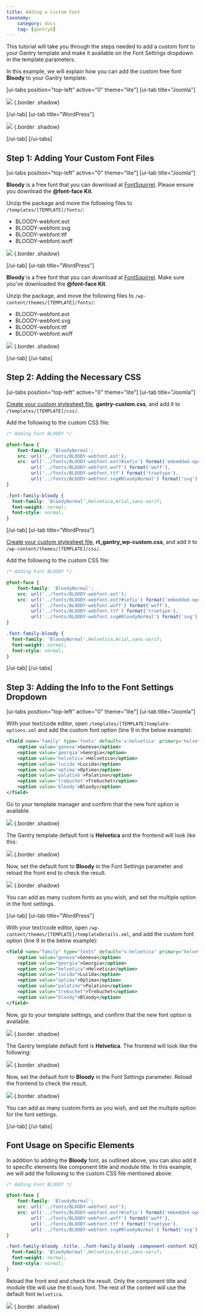 ```yaml
---
title: Adding a Custom Font
taxonomy:
    category: docs
    tag: [gantry4]
---
```


This tutorial will take you through the steps needed to add a custom font to your Gantry template and make it available on the Font Settings dropdown in the template parameters.

In this example, we will explain how you can add the custom free font **Bloody** to your Gantry template.

[ui-tabs position="top-left" active="0" theme="lite"]
[ui-tab title="Joomla"]

![](custom-font-setting.jpg)  {.border .shadow}

[/ui-tab]
[ui-tab title="WordPress"]

![](custom-font-setting_wp.jpg)  {.border .shadow}

[/ui-tab]
[/ui-tabs]

Step 1: Adding Your Custom Font Files
--------------------------------------

[ui-tabs position="top-left" active="0" theme="lite"]
[ui-tab title="Joomla"]

**Bloody** is a free font that you can download at [FontSquirrel](http://www.fontsquirrel.com/fonts/Bloody). Please ensure you download the **@font-face Kit**.

Unzip the package and move the following files to `/templates/[TEMPLATE]/fonts/`:

* BLOODY-webfont.eot
* BLOODY-webfont.svg
* BLOODY-webfont.ttf
* BLOODY-webfont.woff

![](custom-font-files.jpg)  {.border .shadow}

[/ui-tab]
[ui-tab title="WordPress"]

**Bloody** is a free font that you can download at [FontSquirrel](http://www.fontsquirrel.com/fonts/Bloody). Make sure you've downloaded the **@font-face Kit**.

Unzip the package, and move the following files to `/wp-content/themes/[TEMPLATE]/fonts/`:

* BLOODY-webfont.eot
* BLOODY-webfont.svg
* BLOODY-webfont.ttf
* BLOODY-webfont.woff

![](custom-font-files_wp.jpg)  {.border .shadow}

[/ui-tab]
[/ui-tabs]

Step 2: Adding the Necessary CSS
--------------------------------

[ui-tabs position="top-left" active="0" theme="lite"]
[ui-tab title="Joomla"]

[Create your custom stylesheet file](../adding-a-custom-stylesheet), __gantry-custom.css__, and add it to `/templates/[TEMPLATE]/css/`. 

Add the following to the custom CSS file:

```css
/* Adding Font BLOODY */

@font-face {
    font-family: 'BloodyNormal';
    src: url('../fonts/BLOODY-webfont.eot');
    src: url('../fonts/BLOODY-webfont.eot?#iefix') format('embedded-opentype'),
         url('../fonts/BLOODY-webfont.woff') format('woff'),
         url('../fonts/BLOODY-webfont.ttf') format('truetype'),
         url('../fonts/BLOODY-webfont.svg#BloodyNormal') format('svg');
}

.font-family-bloody {
  font-family: 'BloodyNormal',Helvetica,Arial,sans-serif;
  font-weight: normal;
  font-style: normal;
}
```

[/ui-tab]
[ui-tab title="WordPress"]

[Create your custom stylesheet file](../adding-a-custom-stylesheet), __rt_gantry_wp-custom.css__, and add it to `/wp-content/themes/[TEMPLATE]/css/`. 

Add the following to the custom CSS file:

```css
/* Adding Font BLOODY */

@font-face {
    font-family: 'BloodyNormal';
    src: url('../fonts/BLOODY-webfont.eot');
    src: url('../fonts/BLOODY-webfont.eot?#iefix') format('embedded-opentype'),
         url('../fonts/BLOODY-webfont.woff') format('woff'),
         url('../fonts/BLOODY-webfont.ttf') format('truetype'),
         url('../fonts/BLOODY-webfont.svg#BloodyNormal') format('svg');
}

.font-family-bloody {
  font-family: 'BloodyNormal',Helvetica,Arial,sans-serif;
  font-weight: normal;
  font-style: normal;
}
```

[/ui-tab]
[/ui-tabs]

Step 3: Adding the Info to the Font Settings Dropdown
-----------------------------------------------------

[ui-tabs position="top-left" active="0" theme="lite"]
[ui-tab title="Joomla"]

With your text/code editor, open `/templates/[TEMPLATE]template-options.xml` and add the custom font option (line 9 in the below example):

```xml
<field name='family' type='fonts' default='s:helvetica' primary='helvetica' label='FONT_FAMILY' isbodyclass='true' setbyurl='true' setinsession='true' setbysession='true' setincookie='true' setbycookie='true'>
    <option value='geneva'>Geneva</option>
    <option value='georgia'>Georgia</option>
    <option value='helvetica'>Helvetica</option>
    <option value='lucida'>Lucida</option>
    <option value='optima'>Optima</option>
    <option value='palatino'>Palatino</option>
    <option value='trebuchet'>Trebuchet</option>
    <option value='bloody'>Bloody</option>
</field>
```

Go to your template manager and confirm that the new font option is available.

![](custom-font-setting.jpg)  {.border .shadow}

The Gantry template default font is **Helvetica** and the frontend will look like this:

![](helvetica-font.jpg)  {.border .shadow}

Now, set the default font to **Bloody** in the Font Settings parameter and reload the front end to check the result.

![](bloody-font.jpg)  {.border .shadow}

You can add as many custom fonts as you wish, and set the multiple option in the font settings.

[/ui-tab]
[ui-tab title="WordPress"]

With your text/code editor, open `/wp-content/themes/[TEMPLATE]/templateDetails.xml`, and add the custom font option (line 9 in the below example):

```xml
<field name="family" type="fonts" default="s:helvetica" primary="helvetica" label="FONT_FAMILY" isbodyclass="true" setbyurl="true" setinsession="true" setbysession="true" setincookie="true" setbycookie="true">
    <option value="geneva">Geneva</option>
    <option value="georgia">Georgia</option>
    <option value="helvetica">Helvetica</option>
    <option value="lucida">Lucida</option>
    <option value="optima">Optima</option>
    <option value="palatino">Palatino</option>
    <option value="trebuchet">Trebuchet</option>
    <option value="bloody">Bloody</option>
</field>
```

Now, go to your template settings, and confirm that the new font option is available.

![](custom-font-setting_wp.jpg)  {.border .shadow}

The Gantry template default font is **Helvetica**. The frontend will look like the following:

![](helvetica-font_wp.jpg)  {.border .shadow}

Now, set the default font to **Bloody** in the Font Settings parameter. Reload the frontend to check the result.

![](bloody-font_wp.jpg)  {.border .shadow}

You can add as many custom fonts as you wish, and set the multiple option for the font settings.

[/ui-tab]
[/ui-tabs]

Font Usage on Specific Elements
-------------------------------

In addition to adding the **Bloody** font, as outlined above, you can also add it to specific elements like component title and module title. In this example, we will add the following to the custom CSS file mentioned above:

```css
/* Adding Font BLOODY */

@font-face {
    font-family: 'BloodyNormal';
    src: url('../fonts/BLOODY-webfont.eot');
    src: url('../fonts/BLOODY-webfont.eot?#iefix') format('embedded-opentype'),
         url('../fonts/BLOODY-webfont.woff') format('woff'),
         url('../fonts/BLOODY-webfont.ttf') format('truetype'),
         url('../fonts/BLOODY-webfont.svg#BloodyNormal') format('svg');
}

.font-family-bloody .title, .font-family-bloody .component-content h2{
  font-family: 'BloodyNormal',Helvetica,Arial,sans-serif;
  font-weight: normal;
  font-style: normal;
}
```

Reload the front end and check the result. Only the component title and module title will use the `Bloody` font. The rest of the content will use the default font `Helvetica`.

![](bloody-font-specific.jpg)  {.border .shadow}
